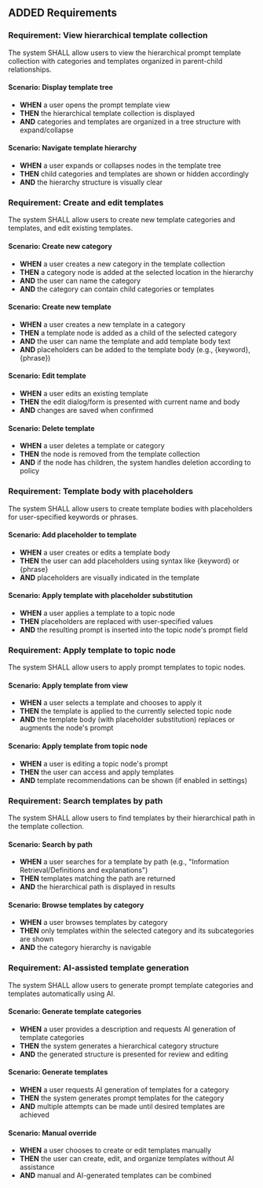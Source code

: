 ## ADDED Requirements

### Requirement: View hierarchical template collection
The system SHALL allow users to view the hierarchical prompt template collection with categories and templates organized in parent-child relationships.

#### Scenario: Display template tree
- **WHEN** a user opens the prompt template view
- **THEN** the hierarchical template collection is displayed
- **AND** categories and templates are organized in a tree structure with expand/collapse

#### Scenario: Navigate template hierarchy
- **WHEN** a user expands or collapses nodes in the template tree
- **THEN** child categories and templates are shown or hidden accordingly
- **AND** the hierarchy structure is visually clear

### Requirement: Create and edit templates
The system SHALL allow users to create new template categories and templates, and edit existing templates.

#### Scenario: Create new category
- **WHEN** a user creates a new category in the template collection
- **THEN** a category node is added at the selected location in the hierarchy
- **AND** the user can name the category
- **AND** the category can contain child categories or templates

#### Scenario: Create new template
- **WHEN** a user creates a new template in a category
- **THEN** a template node is added as a child of the selected category
- **AND** the user can name the template and add template body text
- **AND** placeholders can be added to the template body (e.g., {keyword}, {phrase})

#### Scenario: Edit template
- **WHEN** a user edits an existing template
- **THEN** the edit dialog/form is presented with current name and body
- **AND** changes are saved when confirmed

#### Scenario: Delete template
- **WHEN** a user deletes a template or category
- **THEN** the node is removed from the template collection
- **AND** if the node has children, the system handles deletion according to policy

### Requirement: Template body with placeholders
The system SHALL allow users to create template bodies with placeholders for user-specified keywords or phrases.

#### Scenario: Add placeholder to template
- **WHEN** a user creates or edits a template body
- **THEN** the user can add placeholders using syntax like {keyword} or {phrase}
- **AND** placeholders are visually indicated in the template

#### Scenario: Apply template with placeholder substitution
- **WHEN** a user applies a template to a topic node
- **THEN** placeholders are replaced with user-specified values
- **AND** the resulting prompt is inserted into the topic node's prompt field

### Requirement: Apply template to topic node
The system SHALL allow users to apply prompt templates to topic nodes.

#### Scenario: Apply template from view
- **WHEN** a user selects a template and chooses to apply it
- **THEN** the template is applied to the currently selected topic node
- **AND** the template body (with placeholder substitution) replaces or augments the node's prompt

#### Scenario: Apply template from topic node
- **WHEN** a user is editing a topic node's prompt
- **THEN** the user can access and apply templates
- **AND** template recommendations can be shown (if enabled in settings)

### Requirement: Search templates by path
The system SHALL allow users to find templates by their hierarchical path in the template collection.

#### Scenario: Search by path
- **WHEN** a user searches for a template by path (e.g., "Information Retrieval/Definitions and explanations")
- **THEN** templates matching the path are returned
- **AND** the hierarchical path is displayed in results

#### Scenario: Browse templates by category
- **WHEN** a user browses templates by category
- **THEN** only templates within the selected category and its subcategories are shown
- **AND** the category hierarchy is navigable

### Requirement: AI-assisted template generation
The system SHALL allow users to generate prompt template categories and templates automatically using AI.

#### Scenario: Generate template categories
- **WHEN** a user provides a description and requests AI generation of template categories
- **THEN** the system generates a hierarchical category structure
- **AND** the generated structure is presented for review and editing

#### Scenario: Generate templates
- **WHEN** a user requests AI generation of templates for a category
- **THEN** the system generates prompt templates for the category
- **AND** multiple attempts can be made until desired templates are achieved

#### Scenario: Manual override
- **WHEN** a user chooses to create or edit templates manually
- **THEN** the user can create, edit, and organize templates without AI assistance
- **AND** manual and AI-generated templates can be combined

